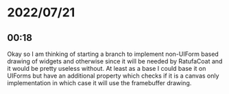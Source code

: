 # 2022/07/21

## 00:18

Okay so I am thinking of starting a branch to implement non-UIForm based
drawing of widgets and otherwise since it will be needed by RatufaCoat and
it would be pretty useless without. At least as a base I could base it on
UIForms but have an additional property which checks if it is a canvas only
implementation in which case it will use the framebuffer drawing.